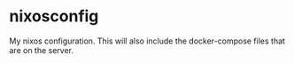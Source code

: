 # nixosconfig
My nixos configuration. This will also include the docker-compose files that are on the server.
